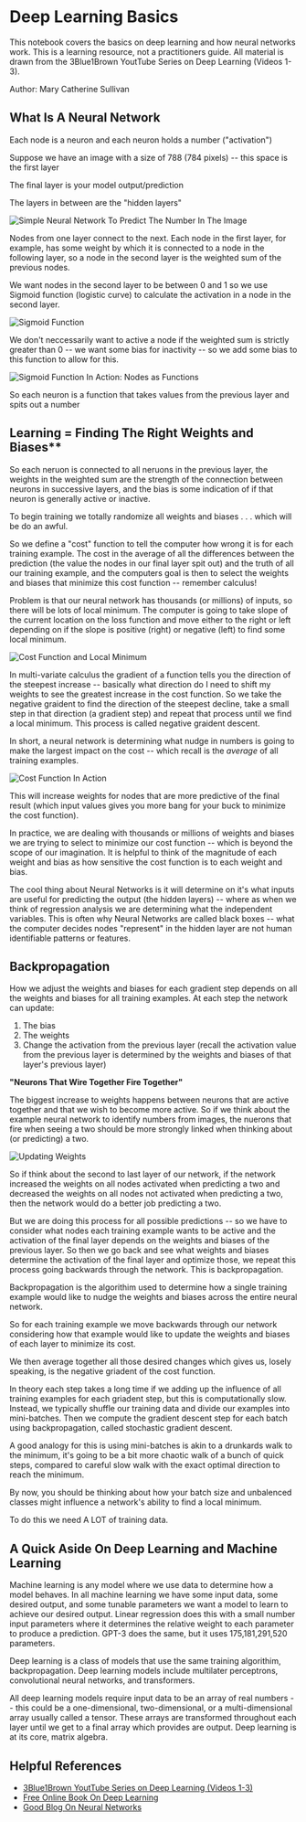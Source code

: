 # Deep Learning Basics

This notebook covers the basics on deep learning and how neural networks work. This is a learning resource, not a practitioners guide. All material is drawn from the 3Blue1Brown YoutTube Series on Deep Learning (Videos 1-3). 

Author: Mary Catherine Sullivan

## What Is A Neural Network

Each node is a neuron and each neuron holds a number ("activation")

Suppose we have an image with a size of 788 (784 pixels) -- this space is the first layer

The final layer is your model output/prediction

The layers in between are the "hidden layers"

![Simple Neural Network To Predict The Number In The Image](../images/Simple_Neural_Network.png)

Nodes from one layer connect to the next. Each node in the first layer, for example, has some weight by which it is connected to a node in the following layer, so a node in the second layer is the weighted sum of the previous nodes. 

We want nodes in the second layer to be between 0 and 1 so we use Sigmoid function (logistic curve) to calculate the activation in a node in the second layer. 

![Sigmoid Function](../images/Sigmoid_Plot.png)

We don't neccessarily want to active a node if the weighted sum is strictly greater than 0 -- we want some bias for inactivity -- so we add some bias to this function to allow for this. 

![Sigmoid Function In Action: Nodes as Functions](../images/Sigmoid_Function.png)

So each neuron is a function that takes values from the previous layer and spits out a number

## Learning = Finding The Right Weights and Biases**

So each neruon is connected to all neruons in the previous layer, the weights in the weighted sum are the strength of the connection between neurons in successive layers, and the bias is some indication of if that neuron is generally active or inactive.

To begin training we totally randomize all weights and biases . . . which will be do an awful.

So we define a "cost" function to tell the computer how wrong it is for each training example. The cost in the average of all the differences between the prediction (the value the nodes in our final layer spit out) and the truth of all our training example, and the computers goal is then to select the weights and biases that minimize this cost function -- remember calculus!

Problem is that our neural network has thousands (or millions) of inputs, so there will be lots of local minimum. The computer is going to take slope of the current location on the loss function and move either to the right or left depending on if the slope is positive (right) or negative (left) to find some local minimum.

![Cost Function and Local Minimum](../images/Cost_Function_Local_Minimum.png)

In multi-variate calculus the gradient of a function tells you the direction of the steepest increase -- basically what direction do I need to shift my weights to see the greatest increase in the cost function. So we take the negative graident to find the direction of the steepest decline, take a small step in that direction (a gradient step) and repeat that process until we find a local minimum. This process is called negative graident descent.

In short, a neural network is determining what nudge in numbers is going to make the largest impact on the cost -- which recall is the _average_ of all training examples. 

![Cost Function In Action](../images/Cost_Function_In_Action.png)

This will increase weights for nodes that are more predictive of the final result (which input values gives you more bang for your buck to minimize the cost function).

In practice, we are dealing with thousands or millions of weights and biases we are trying to select to minimize our cost function -- which is beyond the scope of our imagination. It is helpful to think of the magnitude of each weight and bias as how sensitive the cost function is to each weight and bias.

The cool thing about Neural Networks is it will determine on it's what inputs are useful for predicting the output (the hidden layers) -- where as when we think of regression analysis we are determining what the independent variables. This is often why Neural Networks are called black boxes -- what the computer decides nodes "represent" in the hidden layer are not human identifiable patterns or features. 

## Backpropagation

How we adjust the weights and biases for each gradient step depends on all the weights and biases for all training examples. At each step the network can update:

1. The bias
2. The weights
3. Change the activation from the previous layer (recall the activation value from the previous layer is determined by the weights and biases of that layer's previous layer)

**"Neurons That Wire Together Fire Together"**

The biggest increase to weights happens between neurons that are active together and that we wish to become more active. So if we think about the example neural network to identify numbers from images, the nuerons that fire when seeing a two should be more strongly linked when thinking about (or predicting) a two.

![Updating Weights](../images/Updating_Weights.png)

So if think about the second to last layer of our network, if the network increased the weights on all nodes activated when predicting a two and decreased the weights on all nodes not activated when predicting a two, then the network would do a better job predicting a two. 

But we are doing this process for all possible predictions -- so we have to consider what nodes each training example wants to be active and the activation of the final layer depends on the weights and biases of the previous layer. So then we go back and see what weights and biases determine the activation of the final layer and optimize those, we repeat this process going backwards through the network. This is backpropagation.

Backpropagation is the algorithim used to determine how a single training example would like to nudge the weights and biases across the entire neural network.

So for each training example we move backwards through our network considering how that example would like to update the weights and biases of each layer to minimize its cost. 

We then average together all those desired changes which gives us, losely speaking, is the negative griadent of the cost function. 

In theory each step takes a long time if we adding up the influence of all training examples for each griadent step, but this is computationally slow. Instead, we typically shuffle our training data and divide our examples into mini-batches. Then we compute the gradient descent step for each batch using backpropagation, called stochastic gradient descent. 

A good analogy for this is using mini-batches is akin to a drunkards walk to the minimum, it's going to be a bit more chaotic walk of a bunch of quick steps, compared to careful slow walk with the exact optimal direction to reach the minimum. 

By now, you should be thinking about how your batch size and unbalenced classes might influence a network's ability to find a local minimum.

To do this we need A LOT of training data.

## A Quick Aside On Deep Learning and Machine Learning

Machine learning is any model where we use data to determine how a model behaves. In all machine learning we have some input data, some desired output, and some tunable parameters we want a model to learn to achieve our desired output. Linear regression does this with a small number input parameters where it determines the relative weight to each parameter to produce a prediction. GPT-3 does the same, but it uses 175,181,291,520 parameters.

Deep learning is a class of models that use the same training algorithim, backpropagation. Deep learning models include multilater perceptrons, convolutional neural networks, and transformers. 

All deep learning models require input data to be an array of real numbers -- this could be a one-dimensional, two-dimensional, or a multi-dimensional array usually called a tensor. These arrays are transformed throughout each layer until we get to a final array which provides are output. Deep learning is at its core, matrix algebra.


## Helpful References
* [3Blue1Brown YoutTube Series on Deep Learning (Videos 1-3)](https://www.youtube.com/watch?v=aircAruvnKk&t=3s)
* [Free Online Book On Deep Learning](http://neuralnetworksanddeeplearning.com/)
* [Good Blog On Neural Networks](https://colah.github.io/)